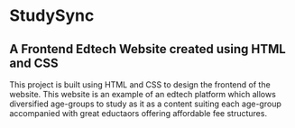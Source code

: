 # StudySync

## A Frontend Edtech Website created using HTML and CSS

This project is built using HTML and CSS to design the frontend of the website. This website is an example of an edtech platform which allows diversified age-groups to study as it as a content suiting each age-group accompanied with great eductaors offering affordable fee structures.
